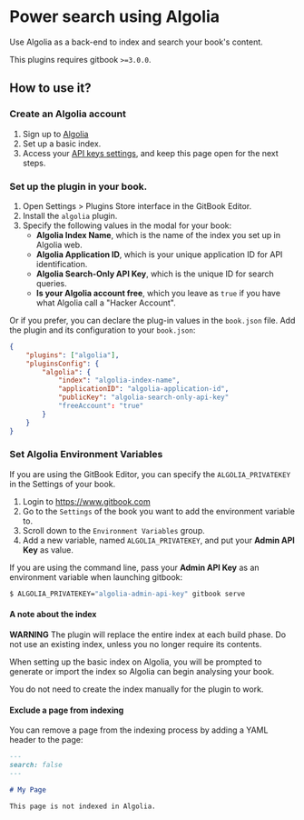 # Power search using Algolia

Use Algolia as a back-end to index and search your book's content.

This plugins requires gitbook `>=3.0.0`.

## How to use it?

### Create an Algolia account

1. Sign up to [Algolia](https://www.algolia.com)
2. Set up a basic index.
3. Access your [API keys settings](https://www.algolia.com/api-keys), and keep this page open for the next steps.

### Set up the plugin in your book.

1. Open Settings > Plugins Store interface in the GitBook Editor.
2. Install the `algolia` plugin.
3. Specify the following values in the modal for your book:
    * **Algolia Index Name**, which is the name of the index you set up in Algolia web.
    * **Algolia Application ID**, which is your unique application ID for API identification.
    * **Algolia Search-Only API Key**, which is the unique ID for search queries.
    * **Is your Algolia account free**, which you leave as `true` if you have what Algolia call a "Hacker Account".

Or if you prefer, you can declare the plug-in values in the `book.json` file. Add the plugin and its configuration to your `book.json`:

```JSON
{
    "plugins": ["algolia"],
    "pluginsConfig": {
        "algolia": {
            "index": "algolia-index-name",
            "applicationID": "algolia-application-id",
            "publicKey": "algolia-search-only-api-key"
            "freeAccount": "true"
        }
    }
}
```

### Set Algolia Environment Variables

If you are using the GitBook Editor, you can specify the `ALGOLIA_PRIVATEKEY` in the Settings of your book.

1. Login to https://www.gitbook.com
2. Go to the `Settings` of the book you want to add the environment variable to.
4. Scroll down to the `Environment Variables` group.
5. Add a new variable, named `ALGOLIA_PRIVATEKEY`, and put your **Admin API Key** as value.

If you are using the command line, pass your **Admin API Key** as an environment variable when launching gitbook:

```Bash
$ ALGOLIA_PRIVATEKEY="algolia-admin-api-key" gitbook serve
```

#### A note about the index

**WARNING** The plugin will replace the entire index at each build phase. Do not use an existing index, unless you no longer require its contents.

When setting up the basic index on Algolia, you will be prompted to generate or import the index so Algolia can begin analysing your book.

You do not need to create the index manually for the plugin to work.

#### Exclude a page from indexing

You can remove a page from the indexing process by adding a YAML header to the page:

```md
---
search: false
---

# My Page

This page is not indexed in Algolia.
```

